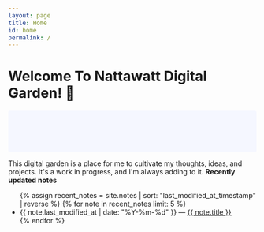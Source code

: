 ```yaml
---
layout: page
title: Home
id: home
permalink: /
---
```


# Welcome To Nattawatt Digital Garden! 🌱

<p style="padding: 3em 1em; background: #f5f7ff; border-radius: 4px;">
  <!-- Take a look at <span style="font-weight: bold">[[Your first note]]</span> to get started on your exploration. -->
</p>

This digital garden is a place for me to cultivate my thoughts, ideas, and projects. It's a work in progress, and I'm always adding to it.
<strong>Recently updated notes</strong>

<ul>
  {% assign recent_notes = site.notes | sort: "last_modified_at_timestamp" | reverse %}
  {% for note in recent_notes limit: 5 %}
    <li>
      {{ note.last_modified_at | date: "%Y-%m-%d" }} — <a class="internal-link" href="{{ site.baseurl }}{{ note.url }}">{{ note.title }}</a>
    </li>
  {% endfor %}
</ul>

<style>
  .wrapper {
    max-width: 46em;
  }
</style>
